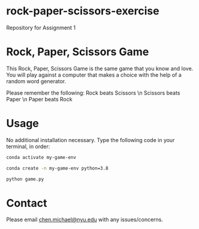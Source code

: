 # rock-paper-scissors-exercise
Repository for Assignment 1
# Rock, Paper, Scissors Game
This Rock, Paper, Scissors Game is the same game that you know and love. You will play against a computer that makes a choice with the help of a random word generator.

Please remember the following:
Rock beats Scissors \n
Scissors beats Paper \n
Paper beats Rock

# Usage

No additional installation necessary. Type the following code in your terminal, in order:

```sh
conda activate my-game-env
```
```sh
conda create -n my-game-env python=3.8
```
```sh
python game.py
```

# Contact
Please email chen.michael@nyu.edu with any issues/concerns.